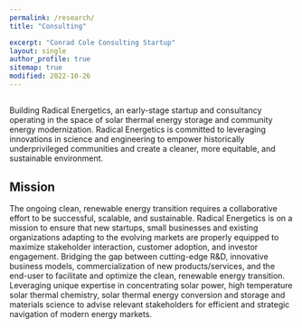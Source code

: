 ```yaml
---
permalink: /research/
title: "Consulting"

excerpt: "Conrad Cole Consulting Startup"
layout: single
author_profile: true
sitemap: true
modified: 2022-10-26
---
```

## 
Building Radical Energetics, an early-stage startup and consultancy operating in the space of solar thermal energy storage and community energy modernization. 
Radical Energetics is committed to leveraging innovations in science and engineering to empower historically underprivileged communities and create a cleaner, more equitable, and sustainable environment.

## Mission
The ongoing clean, renewable energy transition requires a collaborative effort to be successful, scalable, and sustainable.
Radical Energetics is on a mission to ensure that new startups, small businesses and existing organizations adapting to the evolving markets are properly equipped to maximize stakeholder interaction, customer adoption, and investor engagement.
Bridging the gap between cutting-edge R&D, innovative business models, commercialization of new products/services, and the end-user to facilitate and optimize the clean, renewable energy transition.
Leveraging unique expertise in concentrating solar power, high temperature solar thermal chemistry, solar thermal energy conversion and storage and materials science to advise relevant stakeholders for efficient and strategic navigation of modern energy markets.

